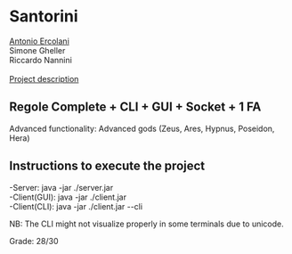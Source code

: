 # Santorini



[Antonio Ercolani](https://github.com/antonio-ercolani)<br/>
Simone Gheller<br/>
Riccardo Nannini<br/><br/>
[Project description](https://github.com/riccardo-nannini/ing-sw-2020-ercolani-gheller-nannini/blob/master/Requirements.pdf)<br/>

## Regole Complete + CLI + GUI + Socket + 1 FA
Advanced functionality: Advanced gods (Zeus, Ares, Hypnus, Poseidon, Hera)

## Instructions to execute the project
-Server: java -jar ./server.jar<br/>
-Client(GUI): java -jar ./client.jar<br/>
-Client(CLI): java -jar ./client.jar --cli<br/>

NB: The CLI might not visualize properly in some terminals due to unicode.

Grade: 28/30
